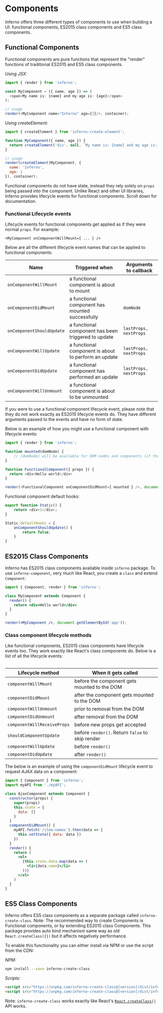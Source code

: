 # Components

Inferno offers three different types of components to use when building a UI: functional components, ES2015 class components and ES5 class components.

## Functional Components

Functional components are pure functions that represent the "render" functions of traditional ES2015 and ES5 class components.

*Using JSX:*
```javascript
import { render } from 'inferno';

const MyComponent = ({ name, age }) => (
  <span>My name is: {name} and my age is: {age}</span>
);

// usage
render(<MyComponent name="Inferno" age={2}/>, container);
```

*Using createElement:*
```js
import { createElement } from 'inferno-create-element';

function MyComponent({ name, age }) {
  return createElement('div', null, `My name is: {name} and my age is: {age}`)
}

// usage
render(createElement(MyComponent, {
  name: 'Inferno',
  age: 2
}), container);
```

Functional components do not have state, instead they rely solely on `props` being passed into the component. Unlike React and
other UI libraries, Inferno provides lifecycle events for functional components. Scroll down for documentation.

### Functional Lifecycle events

Lifecycle events for functional components get applied as if they were normal `props`. For example:

`<MyComponent onComponentWillMount={ ... } />`

Below are all the different lifecycle event names that can be applied to functional components:

<table>
  <thead>
    <tr>
      <th>Name</th>
      <th>Triggered when</th>
      <th>Arguments to callback</th>
    </tr>
  </thead>
  <tbody>
    <tr>
      <td><code>onComponentWillMount</code></td>
      <td>a functional component is about to mount</td>
      <td></td>
    </tr>
    <tr>
      <td><code>onComponentDidMount</code></td>
      <td>a functional component has mounted successfully</td>
      <td><code>domNode</code></td>
    </tr>
    <tr>
      <td><code>onComponentShouldUpdate</code></td>
      <td>a functional component has been triggered to update</td>
      <td><code>lastProps, nextProps</code></td>
    </tr>
    <tr>
      <td><code>onComponentWillUpdate</code></td>
      <td>a functional component is about to perform an update</td>
      <td><code>lastProps, nextProps</code></td>
    </tr>
    <tr>
      <td><code>onComponentDidUpdate</code></td>
      <td>a functional component has performed an update</td>
      <td><code>lastProps, nextProps</code></td>
    </tr>
    <tr>
      <td><code>onComponentWillUnmount</code></td>
      <td>a functional component is about to be unmounted</td>
      <td></td>
    </tr>
  </tbody>
<table>

If you were to use a functional component lifecycle event, please note that they do not work exactly as ES2015 lifecycle events do.
They have different arguments passed to the events and have no form of state.

Below is an example of how you might use a functional component with lifecycle events:

```javascript
import { render } from 'inferno';

function mounted(domNode) {
    // [domNode] will be available for DOM nodes and components (if the component has mounted to the DOM)
}

function FunctionalComponent({ props }) {
  return <div>Hello world</div>
}

render(<FunctionalComponent onComponentDidMount={ mounted } />, document.getElementById('app'));
```

Functional component default hooks:
```javascript
export function Static() {
    return <div>1</div>;
}

Static.defaultHooks = {
    onComponentShouldUpdate() {
        return false;
    }
}
```


## ES2015 Class Components

Inferno has ES2015 class components available inside `inferno` package.
To use `inferno-component`, very much like React, you create a `class` and extend `Component`:

```jsx
import { Component, render } from 'inferno';

class MyComponent extends Component {
  render() {
    return <div>Hello world</div>
  }
}

render(<MyComponent />, document.getElementById('app'));
```

### Class component lifecycle methods

Like functional components, ES2015 class components have lifecycle events too. They work exactly like React's class
components do. Below is a list of all the lifecycle events:

<table>
  <thead>
    <tr>
      <th>Lifecycle method</th>
      <th>When it gets called</th>
    </tr>
  </thead>
  <tbody>
    <tr>
      <td><code>componentWillMount</code></td>
      <td>before the component gets mounted to the DOM</td>
    </tr>
    <tr>
      <td><code>componentDidMount</code></td>
      <td>after the component gets mounted to the DOM</td>
    </tr>
    <tr>
      <td><code>componentWillUnmount</code></td>
      <td>prior to removal from the DOM</td>
    </tr>
    <tr>
      <td><code>componentDidUnmount</code></td>
      <td>after removal from the DOM</td>
    </tr>
    <tr>
      <td><code>componentWillReceiveProps</code></td>
      <td>before new props get accepted</td>
    </tr>
    <tr>
      <td><code>shouldComponentUpdate</code></td>
      <td>before <code>render()</code>. Return <code>false</code> to skip render</td>
    </tr>
    <tr>
      <td><code>componentWillUpdate</code></td>
      <td>before <code>render()</code></td>
    </tr>
    <tr>
      <td><code>componentDidUpdate</code></td>
      <td>after <code>render()</code></td>
    </tr>
  </tbody>
</table>

The below is an example of using the `componentDidMount` lifecycle event to request AJAX data on a component:

```jsx
import { Component } from 'inferno';
import myAPI from './myAPI';

class AjaxComponent extends Component {
  constructor(props) {
    super(props)
    this.state = {
      data: []
    }
  }
  componentDidMount() {
    myAPI.fetch('/item-names').then(data => {
      this.setState({ data: data })
    })
  }
  render() {
    return (
      <ul>
        {this.state.data.map(data => (
          <li>{data.name}</li>
        ))}
      </ul>
    )
  }
}
```


## ES5 Class Components

Inferno offers ES5 class components as a separate package called `inferno-create-class`.
Note: The recommended way to create Components is Functional components, or by extending ES2015 class Components.
This package provides auto bind mechanism same way as old `React.createClass({})` but it affects negatively performance.

To enable this functionality you can either install via NPM or use the script from the CDN:

*NPM:*
```sh
npm install --save inferno-create-class
```
*Scripts:*
```html
<script src="https://unpkg.com/inferno-create-class@[version]/dist/inferno-create-class.js"></script>
<script src="https://unpkg.com/inferno-create-class@[version]/dist/inferno-create-class.min.js"></script>
```

Note: `inferno-create-class` works exactly like React's [`React.createClass()`](https://facebook.github.io/react/docs/react-api.html#createclass) API works.
